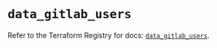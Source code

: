 # `data_gitlab_users`

Refer to the Terraform Registry for docs: [`data_gitlab_users`](https://registry.terraform.io/providers/gitlabhq/gitlab/17.6.1/docs/data-sources/users).
